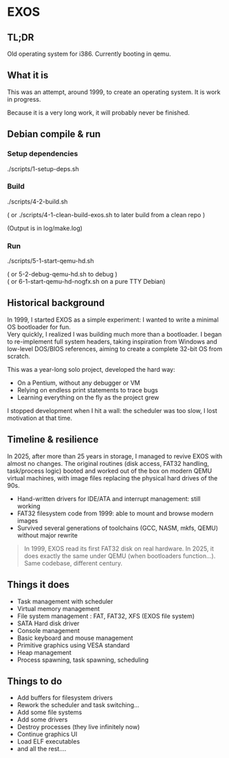 # EXOS

## TL;DR

Old operating system for i386.
Currently booting in qemu.

## What it is

This was an attempt, around 1999, to create an operating system.
It is work in progress.

Because it is a very long work, it will probably never be finished.

## Debian compile & run

### Setup dependencies

./scripts/1-setup-deps.sh

### Build

./scripts/4-2-build.sh

( or ./scripts/4-1-clean-build-exos.sh to later build from a clean repo )

(Output is in log/make.log)

### Run

./scripts/5-1-start-qemu-hd.sh

( or 5-2-debug-qemu-hd.sh to debug )  
( or 6-1-start-qemu-hd-nogfx.sh on a pure TTY Debian)

## Historical background

In 1999, I started EXOS as a simple experiment: I wanted to write a minimal OS bootloader for fun.  
Very quickly, I realized I was building much more than a bootloader. I began to re-implement full system headers, taking inspiration from Windows and low-level DOS/BIOS references, aiming to create a complete 32-bit OS from scratch.

This was a year-long solo project, developed the hard way:
- On a Pentium, without any debugger or VM
- Relying on endless print statements to trace bugs
- Learning everything on the fly as the project grew

I stopped development when I hit a wall: the scheduler was too slow, I lost motivation at that time.

## Timeline & resilience

In 2025, after more than 25 years in storage, I managed to revive EXOS with almost no changes.
The original routines (disk access, FAT32 handling, task/process logic) booted and worked out of the box on modern QEMU virtual machines, with image files replacing the physical hard drives of the 90s.

- Hand-written drivers for IDE/ATA and interrupt management: still working
- FAT32 filesystem code from 1999: able to mount and browse modern images
- Survived several generations of toolchains (GCC, NASM, mkfs, QEMU) without major rewrite

> In 1999, EXOS read its first FAT32 disk on real hardware.
> In 2025, it does exactly the same under QEMU (when bootloaders function...).
> Same codebase, different century.

## Things it does

* Task management with scheduler
* Virtual memory management
* File system management : FAT, FAT32, XFS (EXOS file system)
* SATA Hard disk driver
* Console management
* Basic keyboard and mouse management
* Primitive graphics using VESA standard
* Heap management
* Process spawning, task spawning, scheduling

## Things to do

* Add buffers for filesystem drivers
* Rework the scheduler and task switching...
* Add some file systems
* Add some drivers
* Destroy processes (they live infinitely now)
* Continue graphics UI
* Load ELF executables
* and all the rest....
